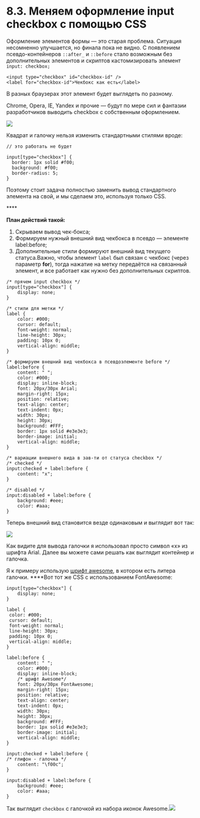 # 8.3. Меняем оформление input checkbox с помощью CSS

Оформление элементов формы — это старая проблема. Ситуация несомненно улучшается, но финала пока не видно. С появлением псевдо-контейнеров `::after_` и `::before` стало возможным без дополнительных элементов и скриптов кастомизировать элемент `input: checkbox;`

```text
<input type="checkbox" id="checkbox-id" />
<label for="checkbox-id">Чекбокс как есть</label>
```

В разных браузерах этот элемент будет выглядеть по разному. 

Chrome, Opera, IE, Yandex и прочие — будут по мере сил и фантазии разработчиков выводить checkbox с собственным оформлением.

![](https://github.com/olgamaslovaolga/Alevel-Markup/raw/master/images/img-form02.png)

Квадрат и галочку нельзя изменить стандартными стилями вроде:

```text
// это работать не будет

input[type="checkbox"] {
  border: 1px solid #f00;
  background: #f00;
  border-radius: 5;
}
```

Поэтому стоит задача полностью заменить вывод стандартного элемента на свой, и мы сделаем это, используя только CSS.

\*\*\*\*

**План действий такой:**

1. Скрываем вывод чек-бокса;
2. Формируем нужный внешний вид чекбокса в псевдо — элементе label:before;
3. Дополнительные стили формируют внешний вид текущего статуса.Важно, чтобы элемент `label` был связан с чекбокс \(через параметр **for**\), тогда нажатие на метку передаётся на связанный элемент, и все работает как нужно без дополнительных скриптов.

```text
/* прячем input checkbox */
input[type="checkbox"] {
    display: none;
}

/* стили для метки */
label {
    color: #000;
    cursor: default;
    font-weight: normal;
    line-height: 30px;
    padding: 10px 0;
    vertical-align: middle;
}

/* формируем внешний вид чекбокса в псевдоэлементе before */
label:before {
    content: " ";
    color: #000;
    display: inline-block;
    font: 20px/30px Arial;
    margin-right: 15px;
    position: relative;
    text-align: center;
    text-indent: 0px;
    width: 30px;
    height: 30px;
    background: #FFF;
    border: 1px solid #e3e3e3;
    border-image: initial;
    vertical-align: middle;
}

/* вариации внешнего вида в зав-ти от статуса checkbox */
/* checked */
input:checked + label:before {
    content: "x";
}

/* disabled */
input:disabled + label:before {
    background: #eee;
    color: #aaa;
}
```

Теперь внешний вид становится везде одинаковым и выглядит вот так:

![](https://github.com/olgamaslovaolga/Alevel-Markup/raw/master/images/img-form03.png)

Как видите для вывода галочки я использовал просто символ «x» из шрифта Arial. Далее вы можете сами решать как выглядит контейнер и галочка.

Я к примеру использую [шрифт awesome](https://shra.ru/2016/11/chudesnyjj-shrift-awesome-font-cdn/), в котором есть литера галочки. ****Вот тот же CSS с использованием FontAwesome:

```text
input[type="checkbox"] {
    display: none;
}

label {
 color: #000;
 cursor: default;
 font-weight: normal;
 line-height: 30px;
 padding: 10px 0;
 vertical-align: middle;
}

label:before {
    content: " ";
    color: #000;
    display: inline-block;
    /* шрифт Awesome*/
    font: 20px/30px FontAwesome;
    margin-right: 15px;
    position: relative;
    text-align: center;
    text-indent: 0px;
    width: 30px;
    height: 30px;
    background: #FFF;
    border: 1px solid #e3e3e3;
    border-image: initial;
    vertical-align: middle;
}

input:checked + label:before {
/* глифон - галочка */
    content: "\f00c";
}

input:disabled + label:before {
    background: #eee;
    color: #aaa;
}
```

Так выглядит `checkbox` с галочкой из набора иконок Awesome.![](https://github.com/olgamaslovaolga/Alevel-Markup/raw/master/images/img-form04.png)

